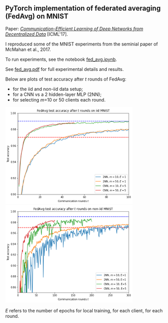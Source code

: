 ## PyTorch implementation of federated averaging (FedAvg) on MNIST

Paper: [_Communication-Efficient Learning of Deep Networks from Decentralized Data_](https://arxiv.org/abs/1602.05629) \[ICML'17\].

I reproduced some of the MNIST experiments from the seminial paper of McMahan et al., 2017.

To run experiments, see the notebook [fed_avg.ipynb](fed_avg.ipynb).

See [fed_avg.pdf](fed_avg.pdf) for full experimental details and results.

Below are plots of test accuracy after *t* rounds of FedAvg:

- for the iid and non-iid data setup;
- for a CNN vs a 2 hidden-layer MLP (2NN);
- for selecting *m*=10 or 50 clients each round.

<img src="iidOriginal.png" alt="iid" width="400"> <img src="noniidOriginal.png" alt="noniid" width="400">

*E* refers to the number of epochs for local training, for each client, for each round.
